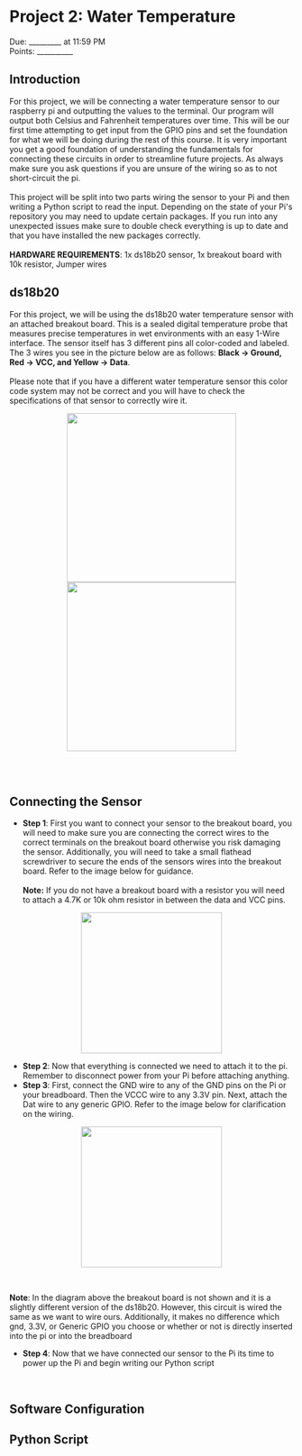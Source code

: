 
# Project 2: Water Temperature
Due: _________ at 11:59 PM <br>
Points: __________


## Introduction
For this project, we will be connecting a water temperature sensor to our raspberry pi and outputting the values to the terminal. Our program will output both Celsius and Fahrenheit temperatures over time. This will be our first time attempting to get input from the GPIO pins and set the foundation for what we will be doing during the rest of this course. It is very important you get a good foundation of understanding the fundamentals for connecting these circuits in order to streamline future projects. As always make sure you ask questions if you are unsure of the wiring so as to not short-circuit the pi.
<br><br>
This project will be split into two parts wiring the sensor to your Pi and then writing a Python script to read the input. Depending on the state of your Pi's repository you may need to update certain packages. If you run into any unexpected issues make sure to double check everything is up to date and that you have installed the new packages correctly.
<br><br>
**HARDWARE REQUIREMENTS**: 1x ds18b20 sensor, 1x breakout board with 10k resistor, Jumper wires

## ds18b20
For this project, we will be using the ds18b20 water temperature sensor with an attached breakout board. This is a sealed digital temperature probe that measures precise temperatures in wet environments with an easy 1-Wire interface. The sensor itself has 3 different pins all color-coded and labeled. The 3 wires you see in the picture below are as follows: **Black -> Ground, Red -> VCC, and Yellow -> Data**.<br><br> Please note that if you have a different water temperature sensor this color code system may not be correct and you will have to check the specifications of that sensor to correctly wire it.

<p align="center">
  <img src="https://github.com/brhn-4/INTAG-RasPi-Modules/assets/71796616/1f0ed34e-6513-4e7a-bff8-abdc8ac93905" width="300" />
  <img src="https://github.com/brhn-4/INTAG-RasPi-Modules/assets/71796616/7d3926a5-c2f8-4e77-bfb8-7db7ed96f67a" width="300" /> 
</p>
<br><br>

## Connecting the Sensor

- **Step 1**: First you want to connect your sensor to the breakout board, you will need to make sure you are connecting the correct wires to the correct terminals on the breakout board otherwise you risk damaging the sensor. Additionally, you will need to take a small flathead screwdriver to secure the ends of the sensors wires into the breakout board. Refer to the image below for guidance.<br><br>  **Note:** If you do not have a breakout board with a resistor you will need to attach a 4.7K or 10k ohm resistor in between the data and VCC pins.
<p align="center">
  <img src="https://github.com/brhn-4/INTAG-RasPi-Modules/assets/71796616/403e6a49-deb1-4db5-b90f-cffeff06fa62" width="250" />
</p>

- **Step 2**: Now that everything is connected we need to attach it to the pi. Remember to disconnect power from your Pi before attaching anything.
- **Step 3**: First, connect the GND wire to any of the GND pins on the Pi or your breadboard. Then the VCCC wire to any 3.3V pin. Next, attach the Dat wire to any generic  GPIO. Refer to the image below for clarification on the wiring. 

<p align="center">
  <img src="https://github.com/brhn-4/INTAG-RasPi-Modules/assets/71796616/a1b1b886-4cfe-47b1-ba99-ff2b092d1aca" width="250" />
</p> 
<br>

**Note**: In the diagram above the breakout board is not shown and it is a slightly different version of the ds18b20. However, this circuit is wired the same as we want to wire ours. Additionally, it makes no difference which gnd, 3.3V, or Generic GPIO you choose or whether or not is directly inserted into the pi or into the breadboard

- **Step 4**: Now that we have connected our sensor to the Pi its time to power up the Pi and begin writing our Python script
<br>




## Software Configuration

## Python Script



















